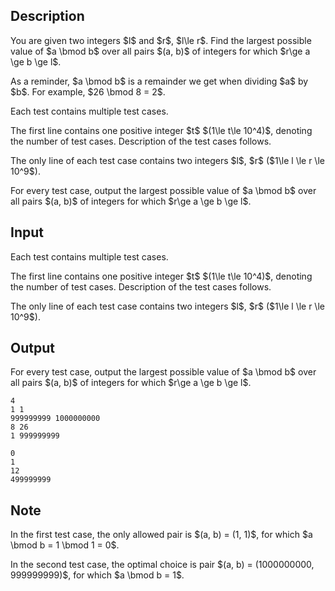 ## Description

<div><p>You are given two integers $l$ and $r$, $l\le r$. Find the largest possible value of $a \bmod b$ over all pairs $(a, b)$ of integers for which $r\ge a \ge b \ge l$.</p><p>As a reminder, $a \bmod b$ is a remainder we get when dividing $a$ by $b$. For example, $26 \bmod 8 = 2$.</p></div><div class="input-specification"><p>Each test contains multiple test cases.</p><p>The first line contains one positive integer $t$ $(1\le t\le 10^4)$, denoting the number of test cases. Description of the test cases follows.</p><p>The only line of each test case contains two integers $l$, $r$ ($1\le l \le r \le 10^9$).</p></div><div class="output-specification"><p>For every test case, output the largest possible value of $a \bmod b$ over all pairs $(a, b)$ of integers for which $r\ge a \ge b \ge l$.</p></div>

## Input

<p>Each test contains multiple test cases.</p><p>The first line contains one positive integer $t$ $(1\le t\le 10^4)$, denoting the number of test cases. Description of the test cases follows.</p><p>The only line of each test case contains two integers $l$, $r$ ($1\le l \le r \le 10^9$).</p>

## Output

<p>For every test case, output the largest possible value of $a \bmod b$ over all pairs $(a, b)$ of integers for which $r\ge a \ge b \ge l$.</p>





```input1
4
1 1
999999999 1000000000
8 26
1 999999999
```




```output1
0
1
12
499999999
```



## Note

<p>In the first test case, the only allowed pair is $(a, b) = (1, 1)$, for which $a \bmod b = 1 \bmod 1 = 0$.</p><p>In the second test case, the optimal choice is pair $(a, b) = (1000000000, 999999999)$, for which $a \bmod b = 1$.</p>
